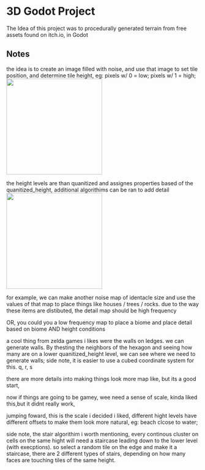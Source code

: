 # 3D Godot Project 

The Idea of this project was to  procedurally generated terrain from free assets found on itch.io, in Godot 


## Notes
the idea is to create an image filled with noise, and use that image to set tile position, and determine tile height, eg: pixels w/ 0 = low; pixels w/ 1 = high;
<img src="https://github.com/Cheysha/3dgodotProj/blob/main/doc/start.png" width="250" height="250">

the height levels are than quanitized and assignes properties based of the quanitized_height, additional algorithims can be ran to add detail 
<img src="https://github.com/Cheysha/3dgodotProj/blob/main/doc/lg.png" width="250" height="250">

for example, we can make another noise map of identacle size and use the values of that map to place things like houses / trees / rocks. due to the way these items are distibuted, the detail map should be high frequency
<img original>

OR, you could you a low frequency map to place a biome and place detail based on biome AND height conditions
<img forest_biome>

a cool thing from zelda games i likes were the walls on ledges. we can generate walls. By thesting the neighbors of the hexagon and seeing how many are on a lower quanitized_height level, we can see where we need to generate walls; side note, it is easier to use a cubed coordinate system for this. q, r, s
<img walls> 

there are more details into making things look more map like, but its a good start,

now if things are going to be gamey, wee need a sense of scale, kinda liked this,but it didnt really work, 
<img scale>

jumping foward, this is the scale i decided i liked, different hight levels have different offsets to make them look more natural, eg: beach clcose to water;
<img height>


side note, the stair algorithim i worth mentioning, every continous cluster on cells on the same hight will need a staircase leading down to the lower level (with execptions). so select a random tile on the edge and make it a staircase, there are 2 different types of stairs, depending on how many faces are touching tiles of the same height.  
<img mockup>

